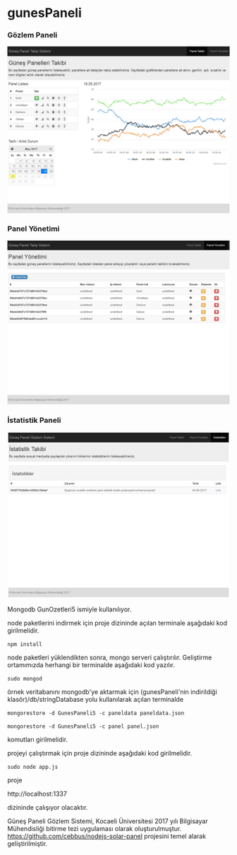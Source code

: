 # gunesPaneli

### Gözlem Paneli

![Gözlem Paneli](https://github.com/dogabaris/gunesPaneli/blob/master/gunluk.jpg)

### Panel Yönetimi

![Panel Yönetimi](https://github.com/dogabaris/gunesPaneli/blob/master/panelyonetimi.jpg)

### İstatistik Paneli

![İstatistik Paneli](https://github.com/dogabaris/gunesPaneli/blob/master/istatistik.jpg)

Mongodb GunOzetleri5 ismiyle kullanılıyor.

node paketlerini indirmek için proje dizininde açılan terminale aşağıdaki kod girilmelidir.

```
npm install
```

node paketleri yüklendikten sonra, mongo serveri çalıştırılır. Geliştirme ortamımızda herhangi bir terminalde aşağıdaki kod yazılır.

```
sudo mongod
```

örnek veritabanını mongodb'ye aktarmak için (gunesPaneli'nin indirildiği klasör)/db/stringDatabase yolu kullanılarak açılan terminalde 

```
mongorestore -d GunesPaneli5 -c paneldata paneldata.json
```
```
mongorestore -d GunesPaneli5 -c panel panel.json
```

komutları girilmelidir.

projeyi çalıştırmak için proje dizininde aşağıdaki kod girilmelidir.

```
sudo node app.js
```

proje 

http://localhost:1337

dizininde çalışıyor olacaktır.

Güneş Paneli Gözlem Sistemi, Kocaeli Üniversitesi 2017 yılı Bilgisayar Mühendisliği bitirme tezi uygulaması olarak oluşturulmuştur. https://github.com/cebbus/nodejs-solar-panel projesini temel alarak geliştirilmiştir. 
